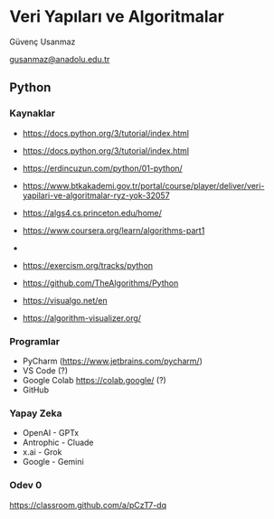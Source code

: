# Veri Yapıları ve Algoritmalar

Güvenç Usanmaz

gusanmaz@anadolu.edu.tr

## Python

### Kaynaklar

* https://docs.python.org/3/tutorial/index.html
* https://docs.python.org/3/tutorial/index.html
* https://erdincuzun.com/python/01-python/
* https://www.btkakademi.gov.tr/portal/course/player/deliver/veri-yapilari-ve-algoritmalar-ryz-yok-32057

* https://algs4.cs.princeton.edu/home/
* https://www.coursera.org/learn/algorithms-part1
* 
* https://exercism.org/tracks/python
* https://github.com/TheAlgorithms/Python

* https://visualgo.net/en
* https://algorithm-visualizer.org/

### Programlar

* PyCharm (https://www.jetbrains.com/pycharm/)
* VS Code (?)
* Google Colab https://colab.google/ (?)
* GitHub

### Yapay Zeka

* OpenAI - GPTx
* Antrophic - Cluade
* x.ai - Grok
* Google - Gemini


### Odev 0

https://classroom.github.com/a/pCzT7-dq


  
